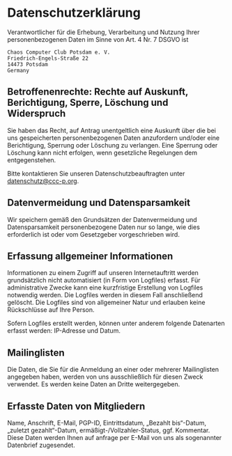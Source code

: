 # Datenschutzerklärung

Verantwortlicher für die Erhebung, Verarbeitung und Nutzung Ihrer personenbezogenen Daten im Sinne von Art. 4 Nr. 7 DSGVO ist

    Chaos Computer Club Potsdam e. V.
    Friedrich-Engels-Straße 22
    14473 Potsdam
    Germany

## Betroffenenrechte: Rechte auf Auskunft, Berichtigung, Sperre, Löschung und Widerspruch

Sie haben das Recht, auf Antrag unentgeltlich eine Auskunft über die bei uns gespeicherten personenbezogenen Daten anzufordern und/oder eine Berichtigung, Sperrung oder Löschung zu verlangen. Eine Sperrung oder Löschung kann nicht erfolgen, wenn gesetzliche Regelungen dem entgegenstehen.

Bitte kontaktieren Sie unseren Datenschutzbeauftragten unter datenschutz@ccc-p.org.

## Datenvermeidung und Datensparsamkeit

Wir speichern gemäß den Grundsätzen der Datenvermeidung und Datensparsamkeit personenbezogene Daten nur so lange, wie dies erforderlich ist oder vom Gesetzgeber vorgeschrieben wird.

## Erfassung allgemeiner Informationen

Informationen zu einem Zugriff auf unseren Internetauftritt werden grundsätzlich nicht automatisiert (in Form von Logfiles) erfasst. Für administrative Zwecke kann eine kurzfristige Erstellung von Logfiles notwendig werden. Die Logfiles werden in diesem Fall anschließend gelöscht. Die Logfiles sind von allgemeiner Natur und erlauben keine Rückschlüsse auf Ihre Person.

Sofern Logfiles erstellt werden, können unter anderem folgende Datenarten erfasst werden: IP-Adresse und Datum.

## Mailinglisten

Die Daten, die Sie für die Anmeldung an einer oder mehrerer Mailinglisten angegeben haben, werden von uns ausschließlich für diesen Zweck verwendet. Es werden keine Daten an Dritte weitergegeben.

## Erfasste Daten von Mitgliedern

Name, Anschrift, E-Mail, PGP-ID, Eintrittsdatum, „Bezahlt bis“-Datum, „zuletzt gezahlt“-Datum, ermäßigt-/Vollzahler-Status, ggf. Kommentar.
Diese Daten werden Ihnen auf anfrage per E-Mail von uns als sogenannter Datenbrief zugesendet.